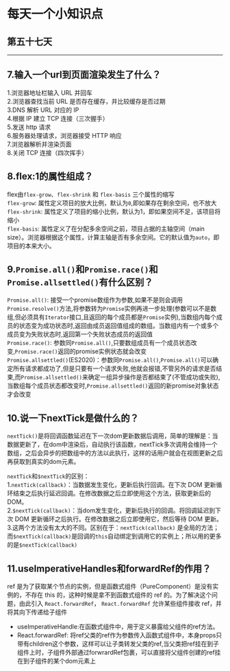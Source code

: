 # 每天一个小知识点
## 第五十七天 
---

## 7.输入一个url到页面渲染发生了什么？
1.浏览器地址栏输入 URL 并回车  
2.浏览器查找当前 URL 是否存在缓存，并比较缓存是否过期  
3.DNS 解析 URL 对应的 IP  
4.根据 IP 建立 TCP 连接（三次握手）  
5.发送 http 请求  
6.服务器处理请求，浏览器接受 HTTP 响应  
7.浏览器解析并渲染页面  
8.关闭 TCP 连接（四次挥手）
## 8.flex:1的属性组成？
flex由`flex-grow`、`flex-shrink` 和 `flex-basis` 三个属性的缩写  
`flex-grow`: 属性定义项目的放大比例，默认为`0`,即如果存在剩余空间，也不放大  
`flex-shrink`: 属性定义了项目的缩小比例，默认为1，即如果空间不足，该项目将缩小  
`flex-basis`: 属性定义了在分配多余空间之前，项目占据的主轴空间（main size）。浏览器根据这个属性，计算主轴是否有多余空间。它的默认值为`auto`，即项目的本来大小。
## 9.`Promise.all()`和`Promise.race()`和`Promise.allsettled()`有什么区别？
`Promise.all()`: 接受一个promise数组作为参数,如果不是则会调用`Promise.resolve()`方法,将参数转为`Promise`实例再进一步处理(参数可以不是数组,但必须具有`Iterator`接口,且返回的每个成员都是`Promise`实例),当数组内每个成员的状态变为成功状态时,返回由成员返回值组成的数组。当数组内有一个或多个成员变为失败状态时,返回第一个失败状态成员的返回值  
`Promise.race()`: 参数同`Promise.all()`,只要数组成员有一个成员状态改变,`Promise.race()`返回的promise实例状态就会改变  
`Promise.allsettled()`(ES2020)：参数同`Promise.all()`,`Promise.all()`可以确定所有请求都成功了,但是只要有一个请求失败,他就会报错,不管另外的请求是否结束,而`Promise.allsettled()`来确定一组异步操作是否都结束了(不管成功或失败),当数组每个成员状态都改变时,`Promise.allsettled()`返回的新promise对象状态才会改变
## 10.说一下nextTick是做什么的？
`nextTick()`是将回调函数延迟在下一次dom更新数据后调用，简单的理解是：当数据更新了，在dom中渲染后，自动执行该函数，nextTick多次调用会维持一个数组，之后会异步的把数组中的方法以此执行，这样的话用户就会在视图更新之后再获取到真实的dom元素。

`nextTick`和`$nextTick`的区别：  
1.`nextTick(callback)`：当数据发生变化，更新后执行回调。在下次 DOM 更新循环结束之后执行延迟回调。在修改数据之后立即使用这个方法，获取更新后的 DOM。  
2.`$nextTick(callback)`：当dom发生变化，更新后执行的回调。将回调延迟到下次 DOM 更新循环之后执行。在修改数据之后立即使用它，然后等待 DOM 更新。  
3.这两个方法没有太大的不同。区别在于：`nextTick(callback)` 是全局的方法；而`$nextTick(callback)`是回调的`this`自动绑定到调用它的实例上；所以用的更多的是`$nextTick(callback)`
## 11.useImperativeHandles和forwardRef的作用？
ref 是为了获取某个节点的实例，但是函数式组件（PureComponent）是没有实例的，不存在 this 的，这种时候是拿不到函数式组件的 ref 的。为了解决这个问题，由此引入 `React.forwardRef`， `React.forwardRef` 允许某些组件接收 ref，并将其向下传递给子组件  
- useImperativeHandle:在函数式组件中，用于定义暴露给父组件的ref方法。
- React.forwardRef: 将ref父类的ref作为参数传入函数式组件中，本身props只带有children这个参数，这样可以让子类转发父类的ref,当父类把ref挂在到子组件上时，子组件外部通过forwrardRef包裹，可以直接将父组件创建的ref挂在到子组件的某个dom元素上